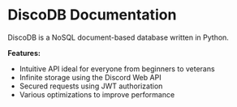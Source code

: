 # DiscoDB Documentation

DiscoDB is a NoSQL document-based database written in Python.

**Features:**

* Intuitive API ideal for everyone from beginners to veterans
* Infinite storage using the Discord Web API
* Secured requests using JWT authorization
* Various optimizations to improve performance
